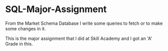 # SQL-Major-Assignment

From the Market Schema Database I write some queries to fetch or to make some changes in it.

This is the major assignment that I did  at Skill Academy and I got an 'A' Grade in this.
